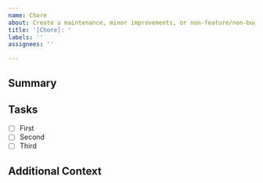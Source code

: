 ```yaml
---
name: Chore
about: Create a maintenance, minor improvements, or non-feature/non-bug task
title: '[Chore]: '
labels: ''
assignees: ''

---
```


## Summary

<!-- Briefly describe the chore or maintenance task. -->

## Tasks

<!-- Provide list of sub-tasks. -->

- [ ] First
- [ ] Second
- [ ] Third

## Additional Context

<!-- Add any other context or references here. -->
